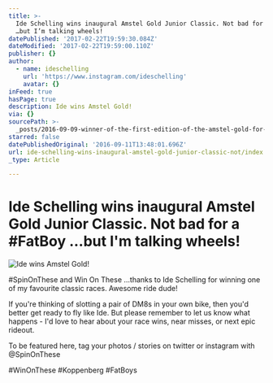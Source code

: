 ```yaml
---
title: >-
  Ide Schelling wins inaugural Amstel Gold Junior Classic. Not bad for a #FatBoy
  …but I’m talking wheels!
datePublished: '2017-02-22T19:59:30.084Z'
dateModified: '2017-02-22T19:59:00.110Z'
publisher: {}
author:
  - name: ideschelling
    url: 'https://www.instagram.com/ideschelling'
    avatar: {}
inFeed: true
hasPage: true
description: Ide wins Amstel Gold!
via: {}
sourcePath: >-
  _posts/2016-09-09-winner-of-the-first-edition-of-the-amstel-gold-for-juniors.md
starred: false
datePublishedOriginal: '2016-09-11T13:48:01.696Z'
url: ide-schelling-wins-inaugural-amstel-gold-junior-classic-not/index.html
_type: Article

---
```

# Ide Schelling wins inaugural Amstel Gold Junior Classic. Not bad for a \#FatBoy ...but I'm talking wheels!
![Ide wins Amstel Gold!](https://s3-us-west-2.amazonaws.com/the-grid-img/p/548c6dc203880115c82180a17e6db1b16deedd60.jpg)

\#SpinOnThese and Win On These ...thanks to Ide Schelling for winning one of my favourite classic races. Awesome ride dude!

If you're thinking of slotting a pair of DM8s in your own bike, then you'd better get ready to fly like Ide. But please remember to let us know what happens - I'd love to hear about your race wins, near misses, or next epic rideout.

To be featured here, tag your photos / stories on twitter or instagram with @SpinOnThese

\#WinOnThese \#Koppenberg \#FatBoys